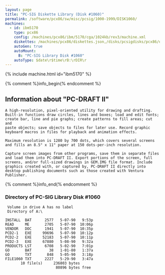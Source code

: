 ```yaml
---
layout: page
title: "PC-SIG Diskette Library (Disk #1060)"
permalink: /software/pcx86/sw/misc/pcsig/1000-1999/DISK1060/
machines:
  - id: ibm5170
    type: pcx86
    config: /machines/pcx86/ibm/5170/cga/1024kb/rev3/machine.xml
    diskettes: /machines/pcx86/diskettes.json,/disks/pcsigdisks/pcx86/diskettes.json
    autoGen: true
    autoMount:
      B: "PC-SIG Library Disk #1060"
    autoType: $date\r$time\rB:\rDIR\r
---
```


{% include machine.html id="ibm5170" %}

{% comment %}info_begin{% endcomment %}

## Information about "PC-DRAFT II"

    A high-resolution, pixel-oriented utility for drawing and drafting.
    Built-in functions draw circles, lines and boxes; load and edit fonts;
    create bar, line and pie graphs; create patterns to fill areas; cut and
    paste objects; save objects to files for later use. Record graphic
    keyboard macros in files for playback and animation effects.
    
    Maximum resolution is 1280 by 700 dots, which covers several screens
    and fills an 8.5" x 11" paper at 150 dots-per-inch resolution.
    
    Capture screen images from other programs, save them in separate files
    and load them into PC-DRAFT II. Export portions of the screen, full
    screens, and/or full-sized drawings in GEM.IMG file format. Include
    graphics created with, or captured by, PC-DRAFT II directly into
    desktop publishing documents such as those created with Ventura
    Publisher.
{% comment %}info_end{% endcomment %}


### Directory of PC-SIG Library Disk #1060

     Volume in drive A has no label
     Directory of A:\

    INSTALL  BAT      2577   5-07-90   9:53p
    READ     ME       2705   5-07-90  10:06p
    VENDOR   DOC      1941   5-07-90  10:35p
    PCD2-1   EXE     99696   5-07-90  10:12p
    PCD2-2   EXE     52183   5-07-90  10:11p
    PCD2-3   EXE     67880   5-08-90   9:32a
    PRODUCTS LST      6708   5-02-90   7:01p
    GO       BAT        38   1-01-80   1:37a
    GO       TXT       848   5-05-90   3:18p
    FILE1060 TXT      2227   5-29-90   3:47a
           10 file(s)     236803 bytes
                           80896 bytes free
